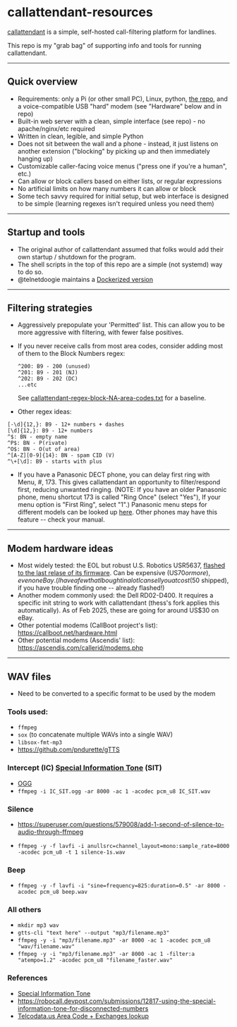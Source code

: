 # callattendant-resources
[callattendant](https://github.com/thess/callattendant) is a simple, self-hosted call-filtering platform for landlines.

This repo is my "grab bag" of supporting info and tools for running callattendant.

---
## Quick overview
* Requirements: only a Pi (or other small PC), Linux, python, [the repo](https://github.com/thess/callattendant), and a voice-compatible USB "hard" modem (see "Hardware" below and in repo)
* Built-in web server with a clean, simple interface (see repo) - no apache/nginx/etc required
* Written in clean, legible, and simple Python
* Does not sit between the wall and a phone - instead, it just listens on another extension ("blocking" by picking up and then immediately hanging up)
* Customizable caller-facing voice menus ("press one if you're a human", etc.)
* Can allow or block callers based on either lists, or regular expressions
* No artificial limits on how many numbers it can allow or block
* Some tech savvy required for initial setup, but web interface is designed to be simple (learning regexes isn't required unless you need them)

---
## Startup and tools
* The original author of callattendant assumed that folks would add their own startup / shutdown for the program.
* The shell scripts in the top of this repo are a simple (not systemd) way to do so.
* @telnetdoogie maintains a [Dockerized version](https://github.com/telnetdoogie/callattendant-docker)

---
## Filtering strategies
* Aggressively prepopulate your 'Permitted' list. This can allow you to be more aggressive with filtering, with fewer false positives.
* If you never receive calls from most area codes, consider adding most of them to the Block Numbers regex:
  
      ^200: B9 - 200 (unused)
      ^201: B9 - 201 (NJ)
      ^202: B9 - 202 (DC)
      ...etc
  See [callattendant-regex-block-NA-area-codes.txt](callattendant-regex-block-NA-area-codes.txt) for a baseline.

* Other regex ideas:
```
[-\d]{12,}: B9 - 12+ numbers + dashes
[\d]{12,}: B9 - 12+ numbers
^$: BN - empty name
^P$: BN - P(rivate)
^O$: BN - O(ut of area)
^[A-Z][0-9]{14}: BN - spam CID (V)
^\+[\d]: B9 - starts with plus
```
* If you have a Panasonic DECT phone, you can delay first ring with Menu, #, 173. This gives callattendant an opportunity to filter/respond first, reducing unwanted ringing. (NOTE: If you have an older Panasonic phone, menu shortcut 173 is called "Ring Once" (select "Yes"), If your menu option is "First Ring", select "1".) Panasonic menu steps for different models can be looked up [here](https://help.na.panasonic.com/answers/how-to-turn-off-the-first-ring-when-using-call-block). Other phones may have this feature -- check your manual. 
  
---
## Modem hardware ideas
* Most widely tested: the EOL but robust U.S. Robotics USR5637, [flashed to the last relase of its firmware](https://github.com/roycewilliams/callattendant-resources/tree/main/modem-info/usr5637). Can be expensive (US$70 or more), even on eBay. (I have a few that I bought in a lot I can sell you at cost ($50 shipped), if you have trouble finding one -- already flashed!)
* Another modem commonly used: the Dell RD02-D400. It requires a specific init string to work with callattendant (thess's fork applies this automatically). As of Feb 2025, these are going for around US$30 on eBay.
* Other potential modems (CallBoot project's list): https://callboot.net/hardware.html
* Other potential modems (Ascendis' list): https://ascendis.com/callerid/modems.php

---
## WAV files
* Need to be converted to a specific format to be used by the modem

### Tools used:
* `ffmpeg`
* `sox` (to concatenate multiple WAVs into a single WAV)
* `libsox-fmt-mp3`
* https://github.com/pndurette/gTTS

### Intercept (IC) [Special Information Tone](https://en.m.wikipedia.org/wiki/Special_information_tone) (SIT)
* [OGG](https://en.m.wikipedia.org/wiki/File:IC_SIT.ogg)
* `ffmpeg -i IC_SIT.ogg -ar 8000 -ac 1 -acodec pcm_u8 IC_SIT.wav`

### Silence
* https://superuser.com/questions/579008/add-1-second-of-silence-to-audio-through-ffmpeg

* `ffmpeg -y -f lavfi -i anullsrc=channel_layout=mono:sample_rate=8000 -acodec pcm_u8 -t 1 silence-1s.wav`

### Beep
* `ffmpeg -y -f lavfi -i "sine=frequency=825:duration=0.5" -ar 8000 -acodec pcm_u8 beep.wav`

### All others

* `mkdir mp3 wav`
* `gtts-cli "text here" --output "mp3/filename.mp3"`
* `ffmpeg -y -i "mp3/filename.mp3" -ar 8000 -ac 1 -acodec pcm_u8 "wav/filename.wav"`
* `ffmpeg -y -i "mp3/filename.mp3" -ar 8000 -ac 1 -filter:a "atempo=1.2" -acodec pcm_u8 "filename_faster.wav"`


### References
* [Special Information Tone](https://en.m.wikipedia.org/wiki/Special_information_tone)
* https://robocall.devpost.com/submissions/12817-using-the-special-information-tone-for-disconnected-numbers
* [Telcodata.us Area Code + Exchanges lookup](https://www.telcodata.us/search-area-code-exchange-detail)
